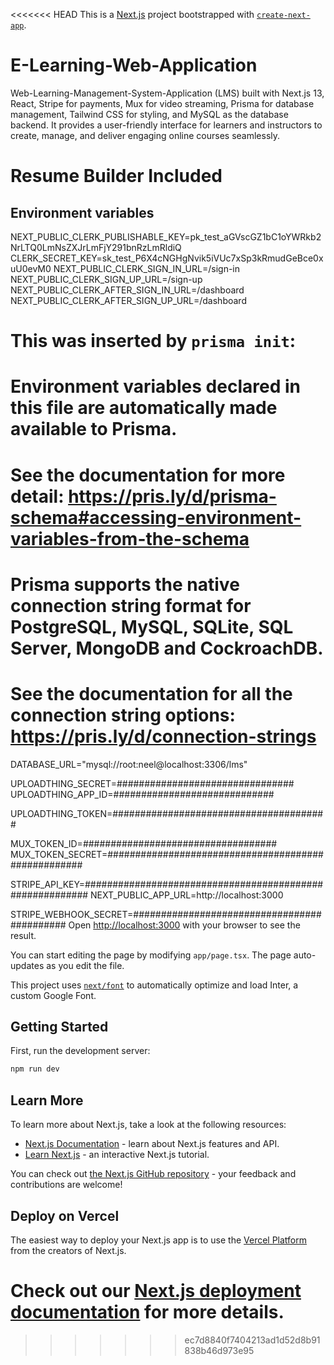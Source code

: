 <<<<<<< HEAD
This is a [Next.js](https://nextjs.org/) project bootstrapped with [`create-next-app`](https://github.com/vercel/next.js/tree/canary/packages/create-next-app).
# E-Learning-Web-Application
Web-Learning-Management-System-Application (LMS) built with Next.js 13, React, Stripe for payments, Mux for video streaming, Prisma for database management, Tailwind CSS for styling, and MySQL as the database backend. It provides a user-friendly interface for learners and instructors to create, manage, and deliver engaging online courses seamlessly.

# Resume Builder Included


## Environment variables
NEXT_PUBLIC_CLERK_PUBLISHABLE_KEY=pk_test_aGVscGZ1bC1oYWRkb2NrLTQ0LmNsZXJrLmFjY291bnRzLmRldiQ
CLERK_SECRET_KEY=sk_test_P6X4cNGHgNvik5iVUc7xSp3kRmudGeBce0xuU0evM0
NEXT_PUBLIC_CLERK_SIGN_IN_URL=/sign-in
NEXT_PUBLIC_CLERK_SIGN_UP_URL=/sign-up
NEXT_PUBLIC_CLERK_AFTER_SIGN_IN_URL=/dashboard
NEXT_PUBLIC_CLERK_AFTER_SIGN_UP_URL=/dashboard

# This was inserted by `prisma init`:
# Environment variables declared in this file are automatically made available to Prisma.
# See the documentation for more detail: https://pris.ly/d/prisma-schema#accessing-environment-variables-from-the-schema

# Prisma supports the native connection string format for PostgreSQL, MySQL, SQLite, SQL Server, MongoDB and CockroachDB.
# See the documentation for all the connection string options: https://pris.ly/d/connection-strings

DATABASE_URL="mysql://root:neel@localhost:3306/lms"

UPLOADTHING_SECRET=################################
UPLOADTHING_APP_ID=#############################

UPLOADTHING_TOKEN=#######################################


MUX_TOKEN_ID=###################################
MUX_TOKEN_SECRET=####################################################

STRIPE_API_KEY=#########################################################
NEXT_PUBLIC_APP_URL=http://localhost:3000

STRIPE_WEBHOOK_SECRET=############################################
Open [http://localhost:3000](http://localhost:3000) with your browser to see the result.

You can start editing the page by modifying `app/page.tsx`. The page auto-updates as you edit the file.

This project uses [`next/font`](https://nextjs.org/docs/basic-features/font-optimization) to automatically optimize and load Inter, a custom Google Font.

## Getting Started

First, run the development server:

```bash
npm run dev

```

## Learn More

To learn more about Next.js, take a look at the following resources:

- [Next.js Documentation](https://nextjs.org/docs) - learn about Next.js features and API.
- [Learn Next.js](https://nextjs.org/learn) - an interactive Next.js tutorial.

You can check out [the Next.js GitHub repository](https://github.com/vercel/next.js/) - your feedback and contributions are welcome!

## Deploy on Vercel

The easiest way to deploy your Next.js app is to use the [Vercel Platform](https://vercel.com/new?utm_medium=default-template&filter=next.js&utm_source=create-next-app&utm_campaign=create-next-app-readme) from the creators of Next.js.

Check out our [Next.js deployment documentation](https://nextjs.org/docs/deployment) for more details.
=======

>>>>>>> ec7d8840f7404213ad1d52d8b91838b46d973e95
